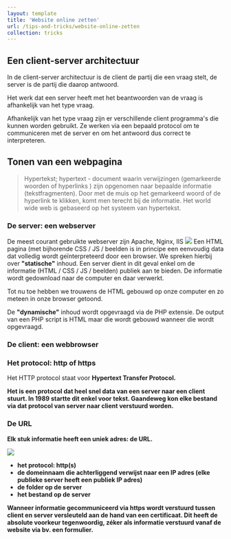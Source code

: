 ```yaml
---
layout: template
title: 'Website online zetten'
url: /tips-and-tricks/website-online-zetten
collection: tricks
---
```

## Een client-server architectuur

In de client-server architectuur is de client de partij die een vraag stelt, de server is de partij die daarop antwoord.

Het werk dat een server heeft met het beantwoorden van de vraag is afhankelijk van het type vraag.

Afhankelijk van het type vraag zijn er verschillende client programma's die kunnen worden gebruikt. Ze werken via een bepaald protocol om te communiceren met de server en om het antwoord dus correct te interpreteren.

## Tonen van een webpagina

<blockquote>
Hypertekst; hypertext - document waarin verwijzingen (gemarkeerde woorden of hyperlinks ) zijn opgenomen naar bepaalde informatie (tekstfragmenten). Door met de muis op het gemarkeerd woord of de hyperlink te klikken, komt men terecht bij de informatie. Het world wide web is gebaseerd op het systeem van hypertekst.
</blockquote>

### De server: een webserver

De meest courant gebruikte webserver zijn Apache, Nginx, IIS 
<img src="/webdesign/tips-and-tricks/images/client_server.png">
Een HTML pagina (met bijhorende CSS / JS / beelden is in principe een eenvoudig data dat volledig wordt geïnterpreteerd door een browser. We spreken hierbij over <strong>"statische"</strong> inhoud. Een server dient in dit geval enkel om de informatie (HTML / CSS / JS / beelden) publiek aan te bieden. De informatie wordt gedownload naar de computer en daar verwerkt. 

Tot nu toe hebben we trouwens de HTML gebouwd op onze computer en zo meteen in onze browser getoond. 

De <strong>"dynamische"</strong> inhoud wordt opgevraagd via de PHP extensie. De output van een PHP script is HTML maar die wordt gebouwd wanneer die wordt opgevraagd.

### De client: een webbrowser

### Het protocol: http of https

Het HTTP protocol staat voor <strong>Hyper<strong>t</strong>ext <strong>T</strong>ransfer <strong>P</strong>rotocol.



Het is een protocol dat heel snel data van een server naar een client stuurt. In 1989 startte dit enkel voor tekst. Gaandeweg kon elke bestand via dat protocol van server naar client verstuurd worden. 

### De URL

Elk stuk informatie heeft een uniek adres: de URL.

<img src="/webdesign/tips-and-tricks/images/url.png">

* het protocol: http(s)
* de domeinnaam die achterliggend verwijst naar een IP adres (elke publieke server heeft een publiek IP adres)
* de folder op de server
* het bestand op de server

Wanneer informatie gecommuniceerd via https wordt verstuurd tussen client en server versleuteld aan de hand van een certificaat. Dit heeft de absolute voorkeur tegenwoordig, zéker als informatie verstuurd vanaf de website via bv. een formulier.